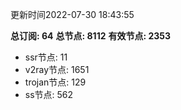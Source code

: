 更新时间2022-07-30 18:43:55

**总订阅: 64**
**总节点: 8112**
**有效节点: 2353**
- ssr节点: 11
- v2ray节点: 1651
- trojan节点: 129
- ss节点: 562
